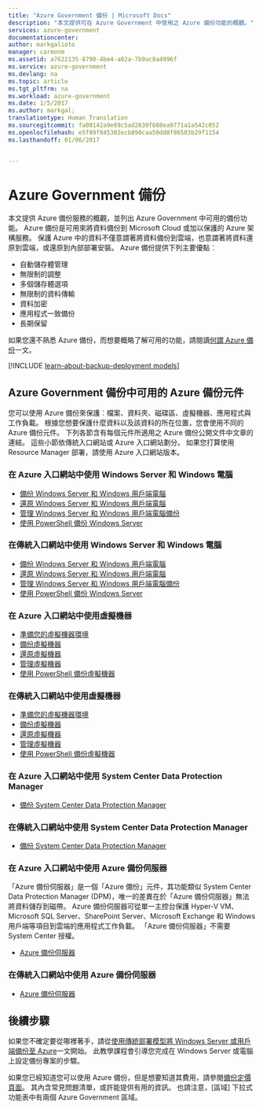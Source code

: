 ```yaml
---
title: "Azure Government 備份 | Microsoft Docs"
description: "本文提供可在 Azure Government 中使用之 Azure 備份功能的概觀。"
services: azure-government
documentationcenter: 
author: markgalioto
manager: carmonm
ms.assetid: a7622135-8790-4be4-a02a-7b9ac8a4996f
ms.service: azure-government
ms.devlang: na
ms.topic: article
ms.tgt_pltfrm: na
ms.workload: azure-government
ms.date: 1/5/2017
ms.author: markgal;
translationtype: Human Translation
ms.sourcegitcommit: fa00142a9e89c5ad2630f688ea9771a1a542c052
ms.openlocfilehash: e5f89f845302ecb890caa50dd8f86503b29f1154
ms.lasthandoff: 01/06/2017


---
```

# <a name="azure-government-backup"></a>Azure Government 備份

本文提供 Azure 備份服務的概觀，並列出 Azure Government 中可用的備份功能。 Azure 備份是可用來將資料備份到 Microsoft Cloud 或加以保護的 Azure 架構服務。 保護 Azure 中的資料不僅意謂著將資料備份到雲端，也意謂著將資料還原到雲端，或還原到內部部署安裝。 Azure 備份提供下列主要優點︰

- 自動儲存體管理
- 無限制的調整
- 多個儲存體選項
- 無限制的資料傳輸
- 資料加密
- 應用程式一致備份
- 長期保留

如果您還不熟悉 Azure 備份，而想要概略了解可用的功能，請閱讀[何謂 Azure 備份](../backup/backup-introduction-to-azure-backup.md)一文。

[!INCLUDE [learn-about-backup-deployment models](../../includes/backup-deployment-models.md)]

## <a name="azure-backup-components-available-in-azure-government-backup"></a>Azure Government 備份中可用的 Azure 備份元件

您可以使用 Azure 備份來保護︰檔案、資料夾、磁碟區、虛擬機器、應用程式與工作負載。 根據您想要保護什麼資料以及該資料的所在位置，您會使用不同的 Azure 備份元件。 下列各節含有每個元件所適用之 Azure 備份公開文件中文章的連結。 這些小節依傳統入口網站或 Azure 入口網站劃分。 如果您打算使用 Resource Manager 部署，請使用 Azure 入口網站版本。

### <a name="using-windows-server-and-windows-computers-in-azure-portal"></a>在 Azure 入口網站中使用 Windows Server 和 Windows 電腦

- [備份 Windows Server 和 Windows 用戶端電腦](../backup/backup-configure-vault.md)
- [還原 Windows Server 和 Windows 用戶端電腦](../backup/backup-azure-restore-windows-server.md)
- [管理 Windows Server 和 Windows 用戶端電腦備份](../backup/backup-azure-manage-windows-server.md)
- [使用 PowerShell 備份 Windows Server](../backup/backup-client-automation.md)

### <a name="using-windows-server-and-windows-computers-in-classic-portal"></a>在傳統入口網站中使用 Windows Server 和 Windows 電腦

- [備份 Windows Server 和 Windows 用戶端電腦](../backup/backup-configure-vault-classic.md)
- [還原 Windows Server 和 Windows 用戶端電腦](../backup/backup-azure-restore-windows-server-classic.md)
- [管理 Windows Server 和 Windows 用戶端電腦備份](../backup/backup-azure-manage-windows-server-classic.md)
- [使用 PowerShell 備份 Windows Server](../backup/backup-client-automation-classic.md)

### <a name="using-virtual-machines-in-azure-portal"></a>在 Azure 入口網站中使用虛擬機器

- [準備您的虛擬機器環境](../backup/backup-azure-arm-vms-prepare.md)
- [備份虛擬機器](../backup/backup-azure-vms-first-look-arm.md)
- [還原虛擬機器](../backup/backup-azure-arm-restore-vms.md)
- [管理虛擬機器](../backup/backup-azure-manage-vms.md)
- [使用 PowerShell 備份虛擬機器](../backup/backup-azure-vms-automation.md)

### <a name="using-virtual-machines-in-classic-portal"></a>在傳統入口網站中使用虛擬機器

- [準備您的虛擬機器環境](../backup/backup-azure-vms-prepare.md)
- [備份虛擬機器](../backup/backup-azure-vms-first-look.md)
- [還原虛擬機器](../backup/backup-azure-restore-vms.md)
- [管理虛擬機器](../backup/backup-azure-manage-vms-classic.md)
- [使用 PowerShell 備份虛擬機器](../backup/backup-azure-vms-classic-automation.md)

### <a name="using-system-center-data-protection-manager-in-azure-portal"></a>在 Azure 入口網站中使用 System Center Data Protection Manager

- [備份 System Center Data Protection Manager](../backup/backup-azure-dpm-introduction.md)

### <a name="using-system-center-data-protection-manager-in-classic-portal"></a>在傳統入口網站中使用 System Center Data Protection Manager

- [備份 System Center Data Protection Manager](../backup/backup-azure-dpm-introduction-classic.md)

### <a name="using-azure-backup-server-in-azure-portal"></a>在 Azure 入口網站中使用 Azure 備份伺服器

「Azure 備份伺服器」是一個「Azure 備份」元件，其功能類似 System Center Data Protection Manager (DPM)，唯一的差異在於「Azure 備份伺服器」無法將資料儲存到磁帶。 Azure 備份伺服器可從單一主控台保護 Hyper-V VM、Microsoft SQL Server、SharePoint Server、Microsoft Exchange 和 Windows 用戶端等項目到雲端的應用程式工作負載。 「Azure 備份伺服器」不需要 System Center 授權。

- [Azure 備份伺服器](../backup/backup-azure-microsoft-azure-backup.md)

### <a name="using-azure-backup-server-in-classic-portal"></a>在傳統入口網站中使用 Azure 備份伺服器

- [Azure 備份伺服器](../backup/backup-azure-microsoft-azure-backup-classic.md)


## <a name="next-steps"></a>後續步驟

如果您不確定要從哪裡著手，請從[使用傳統部署模型將 Windows Server 或用戶端備份至 Azure](../backup/backup-configure-vault-classic.md)一文開始。 此教學課程會引導您完成在 Windows Server 或電腦上設定備份專案的步驟。

如果您已經知道您可以使用 Azure 備份，但是想要知道其費用，請參閱[備份定價頁面](http://azure.microsoft.com/pricing/details/backup/)。 其內含常見問題清單，或許能提供有用的資訊。 也請注意，[區域] 下拉式功能表中有兩個 Azure Government 區域。

